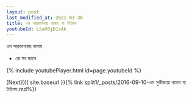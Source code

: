 ```yaml
---
layout: post
last_modified_at: 2021-03-30
title: ওম সারভাগনায় নামায গা টাইমস
youtubeId: L5aV0jD1sAk
---
```

 
 
 ওম সারভাগনায় নামায  
 
 -  কে সব জানে 
 
  
 
  
 
 
 
 
 
 


{% include youtubePlayer.html id=page.youtubeId %}
 
[Next]({{ site.baseurl }}{% link  split1/_posts/2016-09-10-ওম সুভীজায়া নামায গা টাইমস.md%})
 
